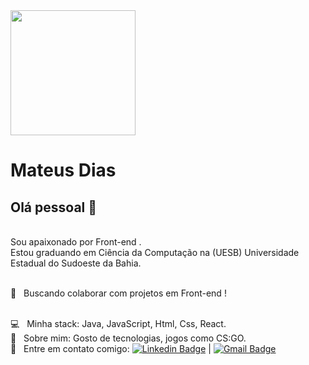 <img width="200px" src="https://github.com/teteuds.png">

# Mateus Dias

## Olá pessoal 👋

<br/> Sou apaixonado por Front-end .
<br/> Estou graduando em Ciência da Computação na (UESB) Universidade Estadual do Sudoeste da Bahia.


 <br/> :purple_heart: &nbsp; Buscando colaborar com projetos em Front-end !

 <br/> :computer: &nbsp; Minha stack: Java, JavaScript, Html, Css, React.
 <br/> 💬  &nbsp; Sobre mim: Gosto de tecnologias, jogos como CS:GO.
<br/> :email: &nbsp; Entre em contato comigo: [![Linkedin Badge](https://img.shields.io/badge/-MateusDias-blue?style=flat-square&logo=Linkedin&logoColor=white&link=https://www.linkedin.com/in/mateus-dias-507492168/)](https://www.linkedin.com/in/mateus-dias-507492168/) 
| 
[![Gmail Badge](https://img.shields.io/badge/-teu.dias00@gmail.com-c14438?style=flat-square&logo=Gmail&logoColor=white&link=mailto:teu.dias00@gmail.com)](mailto:teu.dias00@gmail.com)
